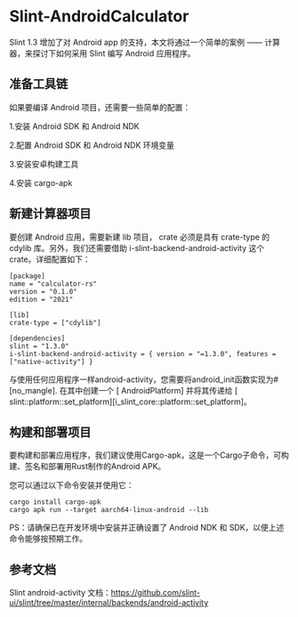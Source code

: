 # Slint-AndroidCalculator


Slint 1.3 增加了对 Android app 的支持，本文将通过一个简单的案例 —— 计算器，来探讨下如何采用 Slint 编写 Android 应用程序。

## 准备工具链
如果要编译 Android 项目，还需要一些简单的配置：

1.安装 Android SDK 和 Android NDK

2.配置 Android SDK 和 Android NDK 环境变量

3.安装安卓构建工具

4.安装 cargo-apk


## 新建计算器项目
要创建 Android 应用，需要新建 lib 项目， crate 必须是具有 crate-type 的 cdylib 库。另外，我们还需要借助 i-slint-backend-android-activity 这个 crate。详细配置如下：
```
[package]
name = "calculator-rs"
version = "0.1.0"
edition = "2021"

[lib]
crate-type = ["cdylib"]

[dependencies]
slint = "1.3.0"
i-slint-backend-android-activity = { version = "=1.3.0", features = ["native-activity"] }
```

与使用任何应用程序一样android-activity，您需要将android_init函数实现为#[no_mangle]. 在其中创建一个 [ AndroidPlatform] 并将其传递给 [ slint::platform::set_platform][i_slint_core::platform::set_platform]。

## 构建和部署项目
要构建和部署应用程序，我们建议使用Cargo-apk，这是一个Cargo子命令，可构建、签名和部署用Rust制作的Android APK。

您可以通过以下命令安装并使用它：
```
cargo install cargo-apk
cargo apk run --target aarch64-linux-android --lib
```
PS：请确保已在开发环境中安装并正确设置了 Android NDK 和 SDK，以便上述命令能够按预期工作。

## 参考文档
Slint android-activity 文档：https://github.com/slint-ui/slint/tree/master/internal/backends/android-activity
